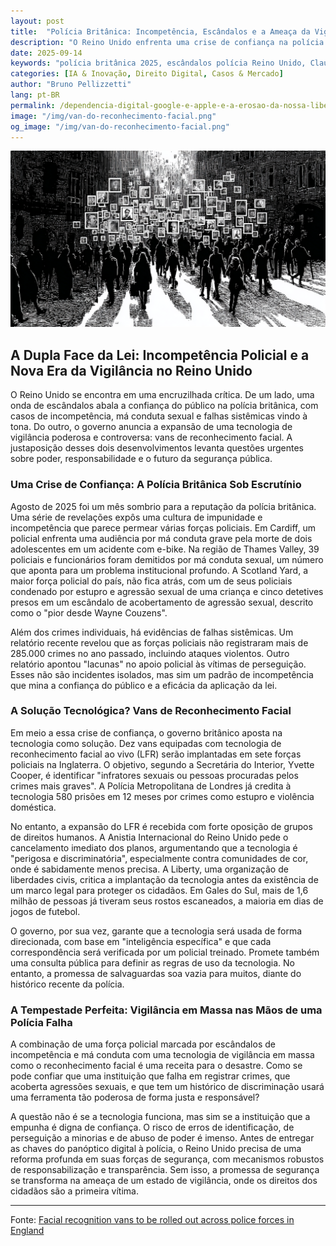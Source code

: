 ```yaml
---
layout: post
title:  "Polícia Britânica: Incompetência, Escândalos e a Ameaça da Vigilância em Massa"
description: "O Reino Unido enfrenta uma crise de confiança na polícia em meio a escândalos de má conduta, enquanto o governo expande vans de reconhecimento facial. Entenda os riscos dessa combinação explosiva entre incompetência policial e vigilância em massa."
date: 2025-09-14
keywords: "polícia britânica 2025, escândalos polícia Reino Unido, Claude, incompetência policial UK, má conduta policial Inglaterra, vigilância em massa Reino Unido, reconhecimento facial vans, facial recognition UK, tecnologia de segurança pública"
categories: [IA & Inovação, Direito Digital, Casos & Mercado]
author: "Bruno Pellizzetti"
lang: pt-BR
permalink: /dependencia-digital-google-e-apple-e-a-erosao-da-nossa-liberdade-digital
image: "/img/van-do-reconhecimento-facial.png"
og_image: "/img/van-do-reconhecimento-facial.png"
---
```


![vans de reconhecimento facial](/img/van-do-reconhecimento-facial.png)

## A Dupla Face da Lei: Incompetência Policial e a Nova Era da Vigilância no Reino Unido

O Reino Unido se encontra em uma encruzilhada crítica. De um lado, uma onda de escândalos abala a confiança do público na polícia britânica, com casos de incompetência, má conduta sexual e falhas sistêmicas vindo à tona. Do outro, o governo anuncia a expansão de uma tecnologia de vigilância poderosa e controversa: vans de reconhecimento facial. A justaposição desses dois desenvolvimentos levanta questões urgentes sobre poder, responsabilidade e o futuro da segurança pública.

### Uma Crise de Confiança: A Polícia Britânica Sob Escrutínio

Agosto de 2025 foi um mês sombrio para a reputação da polícia britânica. Uma série de revelações expôs uma cultura de impunidade e incompetência que parece permear várias forças policiais. Em Cardiff, um policial enfrenta uma audiência por má conduta grave pela morte de dois adolescentes em um acidente com e-bike. Na região de Thames Valley, 39 policiais e funcionários foram demitidos por má conduta sexual, um número que aponta para um problema institucional profundo. A Scotland Yard, a maior força policial do país, não fica atrás, com um de seus policiais condenado por estupro e agressão sexual de uma criança e cinco detetives presos em um escândalo de acobertamento de agressão sexual, descrito como o "pior desde Wayne Couzens".

Além dos crimes individuais, há evidências de falhas sistêmicas. Um relatório recente revelou que as forças policiais não registraram mais de 285.000 crimes no ano passado, incluindo ataques violentos. Outro relatório apontou "lacunas" no apoio policial às vítimas de perseguição. Esses não são incidentes isolados, mas sim um padrão de incompetência que mina a confiança do público e a eficácia da aplicação da lei.

### A Solução Tecnológica? Vans de Reconhecimento Facial

Em meio a essa crise de confiança, o governo britânico aposta na tecnologia como solução. Dez vans equipadas com tecnologia de reconhecimento facial ao vivo (LFR) serão implantadas em sete forças policiais na Inglaterra. O objetivo, segundo a Secretária do Interior, Yvette Cooper, é identificar "infratores sexuais ou pessoas procuradas pelos crimes mais graves". A Polícia Metropolitana de Londres já credita à tecnologia 580 prisões em 12 meses por crimes como estupro e violência doméstica.

No entanto, a expansão do LFR é recebida com forte oposição de grupos de direitos humanos. A Anistia Internacional do Reino Unido pede o cancelamento imediato dos planos, argumentando que a tecnologia é "perigosa e discriminatória", especialmente contra comunidades de cor, onde é sabidamente menos precisa. A Liberty, uma organização de liberdades civis, critica a implantação da tecnologia antes da existência de um marco legal para proteger os cidadãos. Em Gales do Sul, mais de 1,6 milhão de pessoas já tiveram seus rostos escaneados, a maioria em dias de jogos de futebol.

O governo, por sua vez, garante que a tecnologia será usada de forma direcionada, com base em "inteligência específica" e que cada correspondência será verificada por um policial treinado. Promete também uma consulta pública para definir as regras de uso da tecnologia. No entanto, a promessa de salvaguardas soa vazia para muitos, diante do histórico recente da polícia.

### A Tempestade Perfeita: Vigilância em Massa nas Mãos de uma Polícia Falha

A combinação de uma força policial marcada por escândalos de incompetência e má conduta com uma tecnologia de vigilância em massa como o reconhecimento facial é uma receita para o desastre. Como se pode confiar que uma instituição que falha em registrar crimes, que acoberta agressões sexuais, e que tem um histórico de discriminação usará uma ferramenta tão poderosa de forma justa e responsável?

A questão não é se a tecnologia funciona, mas sim se a instituição que a empunha é digna de confiança. O risco de erros de identificação, de perseguição a minorias e de abuso de poder é imenso. Antes de entregar as chaves do panóptico digital à polícia, o Reino Unido precisa de uma reforma profunda em suas forças de segurança, com mecanismos robustos de responsabilização e transparência. Sem isso, a promessa de segurança se transforma na ameaça de um estado de vigilância, onde os direitos dos cidadãos são a primeira vítima.

---

Fonte: [Facial recognition vans to be rolled out across police forces in England](https://news.sky.com/story/facial-recognition-vans-to-be-rolled-out-across-police-forces-in-england-13410613)